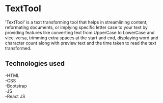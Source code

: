 # TextTool

'TextTool' is a text transforming tool that helps in streamlining content, reformating documents, or implying specific letter case to your text by providing features like converting text from UpperCase to LowerCase and vice-versa, trimming extra spaces at the start and end, displaying word and character count along with preview text and the time taken to read the text transformed.

## Technologies used
-HTML\
-CSS\
-Bootstrap\
-JS\
-React JS